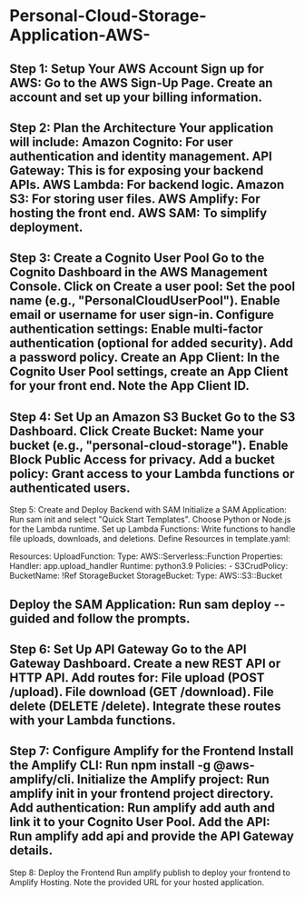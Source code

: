 # Personal-Cloud-Storage-Application-AWS-
Step 1: Setup Your AWS Account
Sign up for AWS:
Go to the AWS Sign-Up Page.
Create an account and set up your billing information.
--------------------------------------------------------------------
Step 2: Plan the Architecture
Your application will include:
Amazon Cognito: For user authentication and identity management.
API Gateway: This is for exposing your backend APIs.
AWS Lambda: For backend logic.
Amazon S3: For storing user files.
AWS Amplify: For hosting the front end.
AWS SAM: To simplify deployment.
--------------------------------------------------------------------
Step 3: Create a Cognito User Pool
Go to the Cognito Dashboard in the AWS Management Console.
Click on Create a user pool:
Set the pool name (e.g., "PersonalCloudUserPool").
Enable email or username for user sign-in.
Configure authentication settings:
Enable multi-factor authentication (optional for added security).
Add a password policy.
Create an App Client:
In the Cognito User Pool settings, create an App Client for your front end.
Note the App Client ID.
--------------------------------------------------------------------
Step 4: Set Up an Amazon S3 Bucket
Go to the S3 Dashboard.
Click Create Bucket:
Name your bucket (e.g., "personal-cloud-storage").
Enable Block Public Access for privacy.
Add a bucket policy:
Grant access to your Lambda functions or authenticated users.
--------------------------------------------------------------------
Step 5: Create and Deploy Backend with SAM
Initialize a SAM Application:
Run sam init and select "Quick Start Templates".
Choose Python or Node.js for the Lambda runtime.
Set up Lambda Functions:
Write functions to handle file uploads, downloads, and deletions.
Define Resources in template.yaml:

Resources:
  UploadFunction:
    Type: AWS::Serverless::Function
    Properties:
      Handler: app.upload_handler
      Runtime: python3.9
      Policies:
        - S3CrudPolicy:
            BucketName: !Ref StorageBucket
  StorageBucket:
    Type: AWS::S3::Bucket


Deploy the SAM Application:
Run sam deploy --guided and follow the prompts.
--------------------------------------------------------------------
Step 6: Set Up API Gateway
Go to the API Gateway Dashboard.
Create a new REST API or HTTP API.
Add routes for:
File upload (POST /upload).
File download (GET /download).
File delete (DELETE /delete).
Integrate these routes with your Lambda functions.
--------------------------------------------------------------------
Step 7: Configure Amplify for the Frontend
Install the Amplify CLI:
Run npm install -g @aws-amplify/cli.
Initialize the Amplify project:
Run amplify init in your frontend project directory.
Add authentication:
Run amplify add auth and link it to your Cognito User Pool.
Add the API:
Run amplify add api and provide the API Gateway details.
--------------------------------------------------------------------
Step 8: Deploy the Frontend
Run amplify publish to deploy your frontend to Amplify Hosting.
Note the provided URL for your hosted application.
